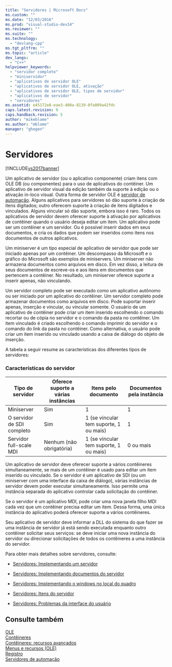 ```yaml
---
title: "Servidores | Microsoft Docs"
ms.custom: ""
ms.date: "12/03/2016"
ms.prod: "visual-studio-dev14"
ms.reviewer: ""
ms.suite: ""
ms.technology: 
  - "devlang-cpp"
ms.tgt_pltfrm: ""
ms.topic: "article"
dev_langs: 
  - "C++"
helpviewer_keywords: 
  - "servidor completo"
  - "miniservidor"
  - "aplicativos de servidor OLE"
  - "aplicativos de servidor OLE, ativação"
  - "aplicativos de servidor OLE, tipos de servidor"
  - "aplicativos de servidor"
  - "servidores"
ms.assetid: e45172e8-eae3-400a-8139-0fa009a42fdc
caps.latest.revision: 9
caps.handback.revision: 5
author: "mikeblome"
ms.author: "mblome"
manager: "ghogen"
---
```

# Servidores
[!INCLUDE[vs2017banner](../assembler/inline/includes/vs2017banner.md)]

Um aplicativo de servidor \(ou o aplicativo componente\) criam itens com OLE DB \(ou componentes\) para o uso de aplicativos do contêiner.  Um aplicativo de servidor visual da edição também da suporte à edição ou o ativação in\-loco visual.  Outra forma de servidor OLE é [servidor de automação](../mfc/automation-servers.md).  Alguns aplicativos para servidores só dão suporte à criação de itens digitados; outro oferecem suporte à criação de itens digitados e vinculados.  Alguns vincular só dão suporte, embora isso é raro.  Todos os aplicativos de servidor devem oferecer suporte à ativação por aplicativos de contêiner quando o usuário deseja editar um item.  Um aplicativo pode ser um contêiner e um servidor.  Ou é possível inserir dados em seus documentos, e cria os dados que podem ser inseridos como itens nos documentos de outros aplicativos.  
  
 Um miniserver é um tipo especial de aplicativo de servidor que pode ser iniciado apenas por um contêiner.  Um descompasso da Microsoft e o gráfico do Microsoft são exemplos de miniservers.  Um miniserver não armazena documentos como arquivos em disco.  Em vez disso, a leitura de seus documentos de escreve\-os e aos itens em documentos que pertencem a contêiner.  No resultado, um miniserver oferece suporte a inserir apenas, não vinculando.  
  
 Um servidor completo pode ser executado como um aplicativo autônomo ou ser iniciado por um aplicativo do contêiner.  Um servidor completo pode armazenar documentos como arquivos em disco.  Pode suportar inserir apenas, inserção e vincular, ou vincular somente.  O usuário de um aplicativo de contêiner pode criar um item inserido escolhendo o comando recortar ou de cópia no servidor e o comando da pasta no contêiner.  Um item vinculado é criado escolhendo o comando imprimir do servidor e o comando do link da pasta no contêiner.  Como alternativa, o usuário pode criar um item inserido ou vinculado usando a caixa de diálogo do objeto de inserção.  
  
 A tabela a seguir resume as características dos diferentes tipos de servidores:  
  
### Características do servidor  
  
|Tipo de servidor|Oferece suporte a várias instâncias|Itens pelo documento|Documentos pela instância|  
|----------------------|-----------------------------------------|--------------------------|-------------------------------|  
|Miniserver|Sim|1|1|  
|O servidor de SDI completo|Sim|1 \(se vincular tem suporte, 1 ou mais\)|1|  
|Servidor full\-scale MDI|Nenhum \(não obrigatória\)|1 \(se vincular tem suporte, 1 ou mais\)|0 ou mais|  
  
 Um aplicativo de servidor deve oferecer suporte a vários contêineres simultaneamente, se mais de um contêiner é usado para editar um item inserido ou vinculado.  Se o servidor é um aplicativo de SDI \(ou um miniserver com uma interface da caixa de diálogo\), várias instâncias de servidor devem poder executar simultaneamente.  Isso permite uma instância separada do aplicativo controlar cada solicitação do contêiner.  
  
 Se o servidor é um aplicativo MDI, pode criar uma nova janela filho MDI cada vez que um contêiner precisa editar um item.  Dessa forma, uma única instância do aplicativo poderá oferecer suporte a vários contêineres.  
  
 Seu aplicativo de servidor deve informar a DLL do sistema do que fazer se uma instância de servidor já está sendo executada enquanto outro contêiner solicitar seus serviços: se deve iniciar uma nova instância do servidor ou direcionar solicitações de todos os contêineres a uma instância do servidor.  
  
 Para obter mais detalhes sobre servidores, consulte:  
  
-   [Servidores: Implementando um servidor](../mfc/servers-implementing-a-server.md)  
  
-   [Servidores: Implementando documentos do servidor](../mfc/servers-implementing-server-documents.md)  
  
-   [Servidores: Implementando o windows no local do quadro](../Topic/Servers:%20Implementing%20In-Place%20Frame%20Windows.md)  
  
-   [Servidores: Itens do servidor](../mfc/servers-server-items.md)  
  
-   [Servidores: Problemas da interface do usuário](../mfc/servers-user-interface-issues.md)  
  
## Consulte também  
 [OLE](../mfc/ole-in-mfc.md)   
 [Contêineres](../mfc/containers.md)   
 [Contêineres: recursos avançados](../mfc/containers-advanced-features.md)   
 [Menus e recursos \(OLE\)](../mfc/menus-and-resources-ole.md)   
 [Registro](../mfc/registration.md)   
 [Servidores de automação](../mfc/automation-servers.md)